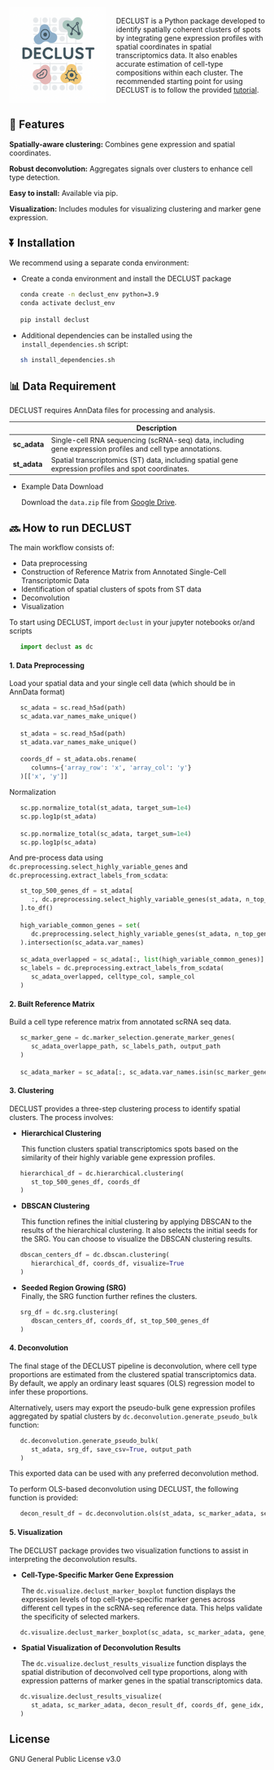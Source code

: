 <div style="display: flex; align-items: center;">

  <img src="./logo.png" alt="logo" width="190" style="margin-right: 20px;"/>

  <div>
    DECLUST is a Python package developed to identify spatially coherent clusters of spots by integrating gene expression profiles with spatial coordinates in spatial transcriptomics data. It also enables accurate estimation of cell-type compositions within each cluster. The recommended starting point for using DECLUST is to follow the provided <a href="https://github.com/Qingyueee/DECLUST/blob/main/tutorial.ipynb" target="_blank">tutorial</a>.
  </div>

</div>

## 🌟 Features

 **Spatially-aware clustering:** Combines gene expression and spatial coordinates.

 **Robust deconvolution:** Aggregates signals over clusters to enhance cell type detection.

 **Easy to install:** Available via pip.

 **Visualization:** Includes modules for visualizing clustering and marker gene expression.

## ⏬ Installation

We recommend using a separate conda environment:

- Create a conda environment and install the DECLUST package

```bash
   conda create -n declust_env python=3.9
   conda activate declust_env

   pip install declust
```

- Additional dependencies can be installed using the `install_dependencies.sh` script:

```bash
   sh install_dependencies.sh
```

## 📊 Data Requirement

DECLUST requires AnnData files for processing and analysis. 

|             | Description                                                                                 |
|----------------------|---------------------------------------------------------------------------------------------|
| **sc_adata**    | Single-cell RNA sequencing (scRNA-seq) data, including gene expression profiles and cell type annotations.|
| **st_adata**    | Spatial transcriptomics (ST) data, including spatial gene expression profiles and spot coordinates. |

- Example Data Download  

   Download the `data.zip` file from [Google Drive](https://drive.google.com/uc?export=download&id=1LrSQYf1_IqQzxx7GeJrbBsEyuLLHHERC).


## 🔜 How to run DECLUST

The main workflow consists of:

- Data preprocessing
- Construction of Reference Matrix from Annotated Single-Cell Transcriptomic Data
- Identification of spatial clusters of spots from ST data
- Deconvolution
- Visualization

To start using DECLUST, import `declust` in your jupyter notebooks or/and scripts

```python
   import declust as dc
```

#### 1. Data Preprocessing

Load your spatial data and your single cell data (which should be in AnnData format)

```python
   sc_adata = sc.read_h5ad(path)
   sc_adata.var_names_make_unique()

   st_adata = sc.read_h5ad(path)
   st_adata.var_names_make_unique()

   coords_df = st_adata.obs.rename(
      columns={'array_row': 'x', 'array_col': 'y'}
   )[['x', 'y']]
```

Normalization

```python
   sc.pp.normalize_total(st_adata, target_sum=1e4)
   sc.pp.log1p(st_adata)

   sc.pp.normalize_total(sc_adata, target_sum=1e4)
   sc.pp.log1p(sc_adata)
```

And pre-process data using `dc.preprocessing.select_highly_variable_genes` and `dc.preprocessing.extract_labels_from_scdata`:

```python
   st_top_500_genes_df = st_adata[
      :, dc.preprocessing.select_highly_variable_genes(st_adata, n_top_genes=500)
   ].to_df()

   high_variable_common_genes = set(
      dc.preprocessing.select_highly_variable_genes(st_adata, n_top_genes=5000)
   ).intersection(sc_adata.var_names)

   sc_adata_overlapped = sc_adata[:, list(high_variable_common_genes)].copy()
   sc_labels = dc.preprocessing.extract_labels_from_scdata(
      sc_adata_overlapped, celltype_col, sample_col
   )
```

#### 2. Built Reference Matrix

Build a cell type reference matrix from annotated scRNA seq data.

```python
   sc_marker_gene = dc.marker_selection.generate_marker_genes(
      sc_adata_overlappe_path, sc_labels_path, output_path
   )

   sc_adata_marker = sc_adata[:, sc_adata.var_names.isin(sc_marker_gene_df.index)].copy()
```

#### 3. Clustering

DECLUST provides a three-step clustering process to identify spatial clusters. The process involves:

-  **Hierarchical Clustering**  

   This function clusters spatial transcriptomics spots based on the similarity of their highly variable gene expression profiles.
   
```python
   hierarchical_df = dc.hierarchical.clustering(
      st_top_500_genes_df, coords_df
   )
```

- **DBSCAN Clustering**  

   This function refines the initial clustering by applying DBSCAN to the results of the hierarchical clustering. It also selects the initial seeds for the SRG. You can choose to visualize the DBSCAN clustering results.
   
```python
   dbscan_centers_df = dc.dbscan.clustering(
      hierarchical_df, coords_df, visualize=True
   )
```

- **Seeded Region Growing (SRG)**  
   Finally, the SRG function further refines the clusters.
   
```python
   srg_df = dc.srg.clustering(
      dbscan_centers_df, coords_df, st_top_500_genes_df
   )
```

#### 4. Deconvolution

The final stage of the DECLUST pipeline is deconvolution, where cell type proportions are estimated from the clustered spatial transcriptomics data. By default, we apply an ordinary least squares (OLS) regression model to infer these proportions.

Alternatively, users may export the pseudo-bulk gene expression profiles aggregated by spatial clusters by `dc.deconvolution.generate_pseudo_bulk` function:

```python
   dc.deconvolution.generate_pseudo_bulk(
      st_adata, srg_df, save_csv=True, output_path
   )
```
This exported data can be used with any preferred deconvolution method.

To perform OLS-based deconvolution using DECLUST, the following function is provided:

```python
   decon_result_df = dc.deconvolution.ols(st_adata, sc_marker_adata, seg_df)
```

#### 5. Visualization

The DECLUST package provides two visualization functions to assist in interpreting the deconvolution results.

- **Cell-Type-Specific Marker Gene Expression**

   The `dc.visualize.declust_marker_boxplot` function displays the expression levels of top cell-type-specific marker genes across different cell types in the scRNA-seq reference data. This helps validate the specificity of selected markers.

```python
   dc.visualize.declust_marker_boxplot(sc_adata, sc_marker_adata, gene_idx)
```

- **Spatial Visualization of Deconvolution Results**

   The `dc.visualize.declust_results_visualize` function displays the spatial distribution of deconvolved cell type proportions, along with expression patterns of marker genes in the spatial transcriptomics data.

```python
   dc.visualize.declust_results_visualize(
      st_adata, sc_marker_adata, decon_result_df, coords_df, gene_idx, cell_type_idx
   )
```

## License  

GNU General Public License v3.0